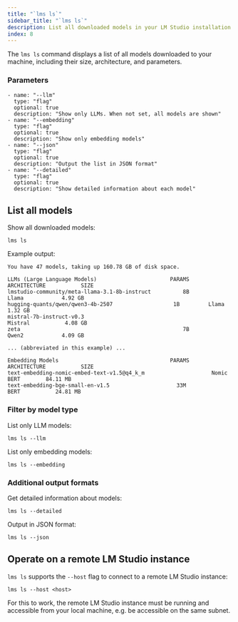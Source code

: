 ```yaml
---
title: "`lms ls`"
sidebar_title: "`lms ls`"
description: List all downloaded models in your LM Studio installation.
index: 8
---
```


The `lms ls` command displays a list of all models downloaded to your machine, including their size, architecture, and parameters.

### Parameters
```lms_params
- name: "--llm"
  type: "flag"
  optional: true
  description: "Show only LLMs. When not set, all models are shown"
- name: "--embedding"
  type: "flag"
  optional: true
  description: "Show only embedding models"
- name: "--json"
  type: "flag"
  optional: true
  description: "Output the list in JSON format"
- name: "--detailed"
  type: "flag"
  optional: true
  description: "Show detailed information about each model"
```

## List all models

Show all downloaded models:

```shell
lms ls
```

Example output:
```
You have 47 models, taking up 160.78 GB of disk space.

LLMs (Large Language Models)                       PARAMS      ARCHITECTURE           SIZE
lmstudio-community/meta-llama-3.1-8b-instruct          8B         Llama            4.92 GB
hugging-quants/qwen/qwen3-4b-2507                   1B         Llama            1.32 GB
mistral-7b-instruct-v0.3                                         Mistral           4.08 GB
zeta                                                   7B         Qwen2            4.09 GB

... (abbreviated in this example) ...

Embedding Models                                   PARAMS      ARCHITECTURE           SIZE
text-embedding-nomic-embed-text-v1.5@q4_k_m                     Nomic BERT        84.11 MB
text-embedding-bge-small-en-v1.5                     33M           BERT           24.81 MB
```

### Filter by model type

List only LLM models:
```shell
lms ls --llm
```

List only embedding models:
```shell
lms ls --embedding
```

### Additional output formats

Get detailed information about models:
```shell
lms ls --detailed
```

Output in JSON format:
```shell
lms ls --json
```

## Operate on a remote LM Studio instance

`lms ls` supports the `--host` flag to connect to a remote LM Studio instance:

```shell
lms ls --host <host>
```

For this to work, the remote LM Studio instance must be running and accessible from your local machine, e.g. be accessible on the same subnet.
